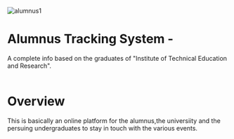 ![alumnus1](https://user-images.githubusercontent.com/53346605/81475174-1cef1880-9228-11ea-94d2-42abb1cb2697.jpg)
# Alumnus Tracking System -
  A complete info based on the graduates of "Institute of Technical Education and Research".<br /><br />
 # Overview
  This is basically an online platform for the alumnus,the universiity and the persuing undergraduates to stay in touch with the various events.
